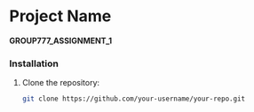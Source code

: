 # Project Name

**GROUP777_ASSIGNMENT_1**


### Installation

1. Clone the repository:

   ```bash
   git clone https://github.com/your-username/your-repo.git

